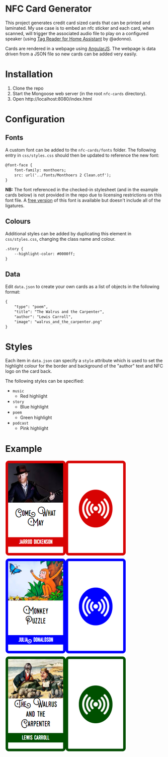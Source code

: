 # NFC Card Generator
This project generates credit card sized cards that can be printed and laminated. My use case is to embed an nfc sticker and each card, when scanned, will trigger the associated audio file to play on a configured speaker (using [Tag Reader for Home Assistant](https://github.com/adonno/tagreader)  by @adonno).

Cards are rendered in a webpage using [AngularJS](https://angularjs.org/). The webpage is data driven from a JSON file so new cards can be added very easily. 

# Installation
1. Clone the repo
2. Start the Mongoose web server (in the root `nfc-cards` directory).
3. Open http://localhost:8080/index.html

# Configuration
## Fonts
A custom font can be added to the `nfc-cards/fonts` folder. The following entry in `css/styles.css` should then be updated to reference the new font:
```
@font-face {
    font-family: monthoers;
    src: url('../fonts/Monthoers 2 Clean.otf');
}
```
**NB:** The font referenced in the checked-in stylesheet (and in the example cards below) is not provided in the repo due to licensing restrictions on this font file. A [free version](https://www.dafont.com/swistblnk-monthoers.font) of this font is available but doesn't include all of the ligatures.

## Colours
Additional styles can be added by duplicating this element in `css/styles.css`, changing the class name and colour.
```
.story {
    --highlight-color: #0000ff;
}
```

## Data
Edit `data.json` to create your own cards as a list of objects in the following format:
```
{
    "type": "poem",
    "title": "The Walrus and the Carpenter",
    "author": "Lewis Carroll",
    "image": "walrus_and_the_carpenter.png"
}
```

# Styles
Each item in `data.json` can specify a `style` attribute which is used to set the highlight colour for the border and background of the "author" text and NFC logo on the card back.

The following styles can be specified:
* `music`
  * Red highlight
* `story`
  * Blue highlight
* `poem`
  * Green highlight
* `podcast`
  * Pink highlight

# Example
![Example cards](img/example.png)